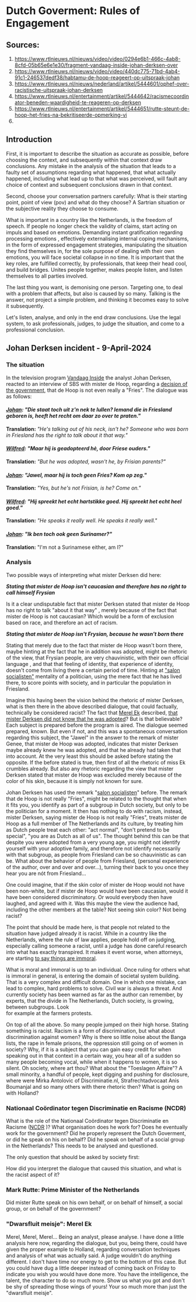 # Dutch Goverment: Rules of Engagement

## Sources:

1. https://www.rtlnieuws.nl/nieuws/video/video/0294e6b1-466c-4ab8-8cfd-05b65e6e1e30/fragment-vandaag-inside-johan-derksen-over
2. https://www.rtlnieuws.nl/nieuws/video/video/440dc775-71bd-4ab4-91c1-246537dedf38/habtamu-de-hoop-reageert-op-uitspraak-johan
3. https://www.rtlnieuws.nl/nieuws/nederland/artikel/5444601/ophef-over-racistische-uitspraak-johan-derksen
4. https://www.rtlnieuws.nl/entertainment/artikel/5444642/racismecoordinator-beneden-waardigheid-te-reageren-op-derksen
5. https://www.rtlnieuws.nl/entertainment/artikel/5444651/rutte-steunt-de-hoop-het-fries-na-bekritiseerde-opmerking-vi
6. 

## Introduction

First, it is important to describe the situation as accurate as possible, before
choosing the context, and subsequently within that context draw conclusions.
Any mistake in the analysis of the situation that leads to a faulty set of
assumptions regarding what happened, that what actually happened, including what
lead up to that what was perceived, will fault any choice of context and
subsequent conclusions drawn in that context.

Second, choose your conversation partners carefully: What is their starting
point, point of view (pov) and what do they choose? A Sartrian situation or the
subjective reality they choose to consume.

What is important in a country like the Netherlands, is the freedom of speech.
If people no longer check the validity of claims, start acting on impuls and
based on emotions. Demanding instant gratification regarding processing emotions
, effectively externalising internal coping mechanisms, in the form of
expressed engagement strategies, manipulating the situation they find themselves
in, for the sole purpose of dealing with their own emotions, you will face
societal collapse in no time. It is important that the key roles, are fulfilled
correctly, by professionals, that keep their head cool, and build bridges.
Unites people together, makes people listen, and listen themselves to all
parties involved.

The last thing you want, is demonising one person. Targeting one, to deal with
a problem that affects, but also is caused by so many. Talking is the answer,
not project a simple problem, and thinking it becomes easy to solve it
subsequently.

Let's listen, analyse, and only in the end draw conclusions. Use the legal
system, to ask professionals, judges, to judge the situation, and come to a
professional conclusion.

## Johan Derksen incident - 9-April-2024

### The situation

In the television program
[Vandaag Inside](https://www.vandaaginside.nl/nieuws/vandaag-inside-uitzending/aflevering-vandaag-inside-met-albert-verlinde-dinsdag-9-april-2024)
the analyst Johan Derksen, reacted to an interview of SBS with mister de Hoop, regarding a
[decision of the government](https://www.rijksoverheid.nl/actueel/nieuws/2024/04/08/nieuwe-afspraken-voor-versterken-friese-taal-en-cultuur),
that de Hoop is not even really a "Fries". The dialogue was as follows:

#### *[Johan](https://nl.wikipedia.org/wiki/Johan_Derksen):* *"Die staat toch uit z'n nek te lullen? Iemand die in Friesland geboren is, heeft het recht om daar zo over te praten."*

__Translation:__ *"He's talking out of his neck, isn't he? Someone who was born in Friesland has the right to talk about it that way."*

#### *[Wilfred](https://nl.wikipedia.org/wiki/Wilfred_Genee):* *"Maar hij is geadopteerd hè, door Friese ouders."*

__Translation:__ *"But he was adopted, wasn't he, by Frisian parents?"*

#### *[Johan](https://nl.wikipedia.org/wiki/Johan_Derksen):* *"Jawel, maar hij is toch geen Fries? Kom op zeg."*

__Translation:__ *"Yes, but he's not Frisian, is he? Come on."*

#### *[Wilfred](https://nl.wikipedia.org/wiki/Wilfred_Genee):* *"Hij spreekt het echt hartstikke goed. Hij spreekt het echt heel goed."*

__Translation:__ *"He speaks it really well. He speaks it really well."*

#### *[Johan](https://nl.wikipedia.org/wiki/Johan_Derksen):* *"Ik ben toch ook geen Surinamer?"*

__Translation:__ "I'm not a Surinamese either, am I?"

### Analysis

Two possible ways of interpreting what mister Derksen did here:

__*Stating that mister de Hoop isn't caucasian and therefore has no right to call himself Frysian*__

Is it a clear undisputable fact that mister Derksen stated that mister de Hoop has no right to talk "about it that way"
, merely because of the fact that mister de Hoop is not caucasian? Which would be a form of exclusion based on race,
and therefore an act of racism.

__*Stating that mister de Hoop isn't Frysian, because he wasn't born there*__

Stating that merely due to the fact that mister de Hoop wasn't born there, maybe hinting at the fact that he in addition
was adopted, might be rhetoric of the view, that Frysian people, are very chauvinistic, with their own official language
, and that that feeling of identity, that experience of identity, doesn't come from living there a certain period of
time. Hinting at ["salon socialisten"](https://en.wikipedia.org/wiki/Champagne_socialist) mentality of a politician,
using the mere fact that he has lived there, to score points with society, and in particular the population in Friesland.

Imagine this having been the vision behind the rhetoric of mister Derksen, what is then there in the above described
dialogue, that could factually, technically be considered racist? The fact that
[Merel Ek](https://nl.wikipedia.org/wiki/Merel_Ek)
described, [that mister Derksen did not know that he was adopted](https://www.vandaaginside.nl/nieuws/vandaag-inside-uitzending/aflevering-vandaag-inside-met-helene-hendriks-vrijdag-12-april-2024)?
But is that believable? Each subject is prepared before
the program is aired. The dialogue seemed prepared, known. But even if not, and this was a spontaneous conversation
regarding this subject, the "Jawel" in the answer to the remark of mister Genee, that mister de Hoop was adopted,
indicates that mister Derksen maybe already knew he was adopted, and that he already had taken that into account. At the very
least this should be asked before stating the opposite. If the before stated is true, then first of all the rhetoric of
miss Ek crumbles already. But also any rhetoric regarding the view that mister Derksen stated that mister de Hoop was
excluded merely because of the color of his skin, because it is simply not known for sure.

Johan Derksen has used the remark "[salon socialisten](https://en.wikipedia.org/wiki/Champagne_socialist)" before.
The remark that de Hoop is not really "Fries", might be related to the thought that when it fits you, you identify as
part of a subgroup in Dutch society, but only to be the politician for a moment. It then has nothing to do with racism,
instead, mister Derksen, saying mister de Hoop is not really "Fries", treats mister de Hoop as a full member of The
Netherlands and its culture, by treating him as Dutch people treat each other: "act normal", "don't pretend to be
special", "you are as Dutch as all of us". The thought behind this can be that despite you were adopted from a very
young age, you might not identify yourself with your adoptive family, and therefore not identify necessarily with that
subgroup, as people from Friesland can be so chauvinistic as can be. What about the behavior of people from Friesland,
(personal experience of the author, over and over and over...), turning their back to you once they hear you are nót
from Friesland... 

One could imagine, that if the skin color of mister de Hoop would not have been non-white, but if mister de Hoop would
have been caucasian, would it have been considered discriminatory. Or would everybody then have laughed, and agreed with
it. Was this maybe the view the audience had, including the other members at the table? Not seeing skin color? Not being
racist?

The point that should be made here, is that people not related to the situation have judged already it is racist. While
in a country like the Netherlands, where the rule of law applies, people hold off on judging, especially calling someone
a racist, until a judge has done careful research into what has exactly transpired. It makes it
event worse, when attorneys, are starting
[to say things are immoral](https://www.rtlnieuws.nl/nieuws/nederland/artikel/5444601/ophef-over-racistische-uitspraak-johan-derksen).

What is moral and immoral is up to an individual. Once ruling for others what is immoral in general, is entering the
domain of societal system building. That is a very complex and difficult domain. One in which one mistake, can lead to 
complex, hard problems to solve. Civil war is always a threat. And currently society has been warned as far as the
author can remember, by experts, that the divide in The Netherlands, Dutch society, is growing, between subgroups. Look\
for example at the farmers protests.

On top of all the above. So many people jumped on their high horse. Stating something is racist. Racism is a form of
discrimination, but what about discrimination against women? Why is there so little noise about the Banga lists, the
rape in female prisons, the oppression still going on of women in society? Why, if it is a subject that you can gain
easy credit for when speaking out in that context in a certain way, you hear all of a sudden so many people becoming
vocal, while when it happens to women, it is so silent. Oh society, where art thou?
What about the "Toeslagen Affaire"? A small minority, a handful of people, kept digging and pushing for disclosure,
where were Mirka Antolovic of Discriminatie.nl, Strafrechtadvocaat Anis Boumanjal and so many others with there
rhetoric then? What is going on with Holland?

### Nationaal Coördinator tegen Discriminatie en Racisme (NCDR)

What is the role of the Nationaal Coördinator tegen Discriminatie en Racisme
([NCDR](https://www.rtlnieuws.nl/entertainment/artikel/5444642/racismecoordinator-beneden-waardigheid-te-reageren-op-derksen)
)? What organisation does he work for? Does he eventually work for the
government? Did he properly represent the Dutch Goverment, or did he speak on
his on behalf? Did he speak on behalf of a social group in the Netherlands?
This needs to be analysed and questioned.

The only question that should be asked by society first:

How did you interpret the dialogue that caused this situation, and what is the
racist aspect of it?

### Mark Rutte: Prime Minister of the Netherlands

Did mister Rutte speak on his own behalf, or on behalf of himself, a social
group, or on behalf of the government?

### "Dwarsfluit meisje": Merel Ek

Merel, Merel, Merel... Being an analyst, please analyse. I have done a little
analysis here now, regarding the dialogue, but you, being there, could have
given the proper example to Holland, regarding conversation techniques and
analysis of what was actually said. A judge wouldn't do anything different.
I don't have time nor energy to get to the bottom of this case. But you could
have dug a little deeper instead of coming back on Friday to indicate you wish
you would have done more. You have the intelligence, the talent, the character
to do so much more. Show us what you got and don't be shy of spreading those
wings of yours! Your so much more than just the "dwarsfluit meisje".